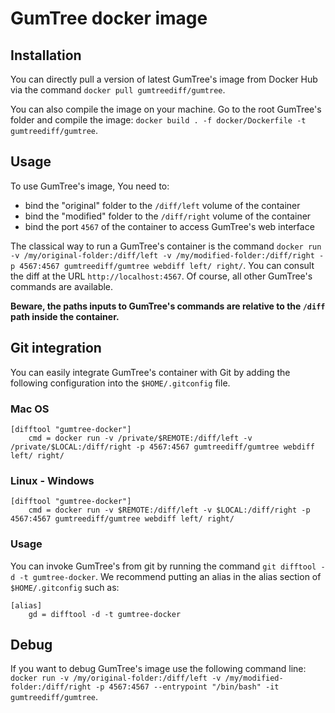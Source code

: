 # GumTree docker image

## Installation

You can directly pull a version of latest GumTree's image from Docker Hub via the command `docker pull gumtreediff/gumtree`.

You can also compile the image on your machine. Go to the root GumTree's folder and compile the image: `docker build . -f docker/Dockerfile -t gumtreediff/gumtree`.

## Usage

To use GumTree's image, You need to:
* bind the "original" folder to the `/diff/left` volume of the container
* bind the "modified" folder to the `/diff/right` volume of the container
* bind the port `4567` of the container to access GumTree's web interface

The classical way to run a GumTree's container is the command `docker run -v /my/original-folder:/diff/left -v /my/modified-folder:/diff/right -p 4567:4567 gumtreediff/gumtree webdiff left/ right/`. You can consult the diff at the URL `http://localhost:4567`. Of course, all other GumTree's commands are available.

**Beware, the paths inputs to GumTree's commands are relative to the `/diff` path inside the container.** 

## Git integration

You can easily integrate GumTree's container with Git by adding the following configuration into the `$HOME/.gitconfig` file.

### Mac OS

```
[difftool "gumtree-docker"]
	cmd = docker run -v /private/$REMOTE:/diff/left -v /private/$LOCAL:/diff/right -p 4567:4567 gumtreediff/gumtree webdiff left/ right/
```
### Linux - Windows

```
[difftool "gumtree-docker"]
	cmd = docker run -v $REMOTE:/diff/left -v $LOCAL:/diff/right -p 4567:4567 gumtreediff/gumtree webdiff left/ right/
```
### Usage

You can invoke GumTree's from git by running the command `git difftool -d -t gumtree-docker`. We recommend putting an alias in the alias section of `$HOME/.gitconfig` such as:

```
[alias]
	gd = difftool -d -t gumtree-docker
```
## Debug

If you want to debug GumTree's image use the following command line: `docker run -v /my/original-folder:/diff/left -v /my/modified-folder:/diff/right -p 4567:4567 --entrypoint "/bin/bash" -it gumtreediff/gumtree`.
